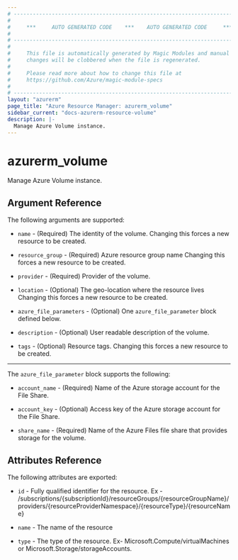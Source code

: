 ```yaml
---
# ----------------------------------------------------------------------------
#
#     ***     AUTO GENERATED CODE    ***    AUTO GENERATED CODE     ***
#
# ----------------------------------------------------------------------------
#
#     This file is automatically generated by Magic Modules and manual
#     changes will be clobbered when the file is regenerated.
#
#     Please read more about how to change this file at
#     https://github.com/Azure/magic-module-specs
#
# ----------------------------------------------------------------------------
layout: "azurerm"
page_title: "Azure Resource Manager: azurerm_volume"
sidebar_current: "docs-azurerm-resource-volume"
description: |-
  Manage Azure Volume instance.
---
```


# azurerm_volume

Manage Azure Volume instance.


## Argument Reference

The following arguments are supported:

* `name` - (Required) The identity of the volume. Changing this forces a new resource to be created.

* `resource_group` - (Required) Azure resource group name Changing this forces a new resource to be created.

* `provider` - (Required) Provider of the volume.

* `location` - (Optional) The geo-location where the resource lives Changing this forces a new resource to be created.

* `azure_file_parameters` - (Optional) One `azure_file_parameter` block defined below.

* `description` - (Optional) User readable description of the volume.

* `tags` - (Optional) Resource tags. Changing this forces a new resource to be created.

---

The `azure_file_parameter` block supports the following:

* `account_name` - (Required) Name of the Azure storage account for the File Share.

* `account_key` - (Optional) Access key of the Azure storage account for the File Share.

* `share_name` - (Required) Name of the Azure Files file share that provides storage for the volume.

## Attributes Reference

The following attributes are exported:

* `id` - Fully qualified identifier for the resource. Ex - /subscriptions/{subscriptionId}/resourceGroups/{resourceGroupName}/providers/{resourceProviderNamespace}/{resourceType}/{resourceName}

* `name` - The name of the resource

* `type` - The type of the resource. Ex- Microsoft.Compute/virtualMachines or Microsoft.Storage/storageAccounts.
